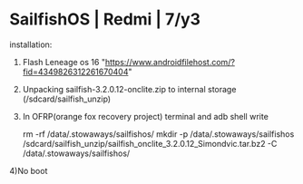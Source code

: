 # SailfishOS | Redmi | 7/y3
installation:
1) Flash Leneage os 16 "https://www.androidfilehost.com/?fid=4349826312261670404"
2) Unpacking sailfish-3.2.0.12-onclite.zip to internal storage (/sdcard/sailfish_unzip) 
3) In OFRP(orange fox recovery project) terminal and adb shell write
    
    rm -rf /data/.stowaways/sailfishos/
    mkdir -p /data/.stowaways/sailfishos
    /sdcard/sailfish_unzip/sailfish_onclite_3.2.0.12_Simondvic.tar.bz2 -C /data/.stowaways/sailfishos/

4)No boot
    
